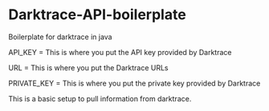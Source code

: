 # Darktrace-API-boilerplate
Boilerplate for darktrace in java

API_KEY = This is where you put the API key provided by Darktrace

URL = This is where you put the Darktrace URLs

PRIVATE_KEY = This is where you put the private key provided by Darktrace

This is a basic setup to pull information from darktrace.
